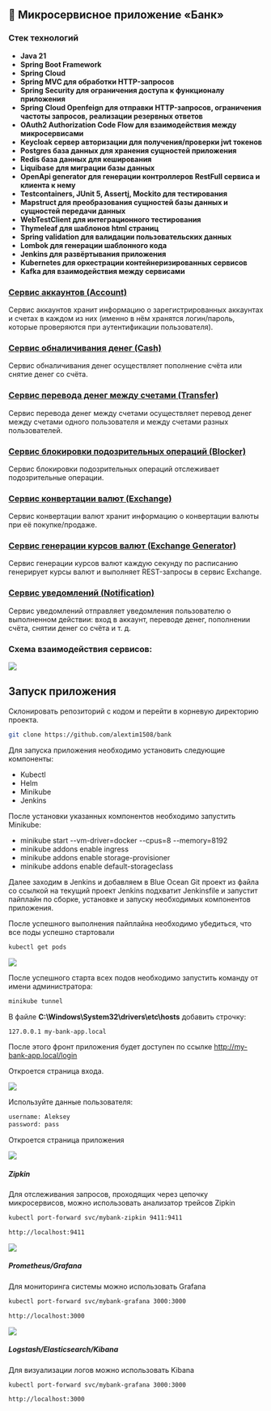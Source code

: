 ## 🏦 Микросервисное приложение «Банк»

### Стек технологий

- **Java 21**
- **Spring Boot Framework**
- **Spring Cloud**
- **Spring MVC для обработки HTTP-запросов**
- **Spring Security для ограничения доступа к функционалу приложения**
- **Spring Cloud Openfeign для отправки HTTP-запросов, ограничения частоты запросов, реализации резервных ответов**
- **OAuth2 Authorization Code Flow для взаимодействия между микросервисами**
- **Keycloak сервер авторизации для получения/проверки jwt токенов**
- **Postgres база данных для хранения сущностей приложения**
- **Redis база данных для кеширования**
- **Liquibase для миграции базы данных**
- **OpenApi generator для генерации контроллеров RestFull сервиса и клиента к нему**
- **Testcontainers, JUnit 5, Assertj, Mockito для тестирования**
- **Mapstruct для преобразования сущностей базы данных и сущностей передачи данных**
- **WebTestClient для интеграционного тестирования**
- **Thymeleaf для шаблонов html страниц**
- **Spring validation для валидации пользовательских данных**
- **Lombok для генерации шаблонного кода**
- **Jenkins для развёртывания приложения**
- **Kubernetes для оркестрации контейнеризированных сервисов**
- **Kafka для взаимодействия между сервисами**

### [Сервис аккаунтов (Account)](account)
Сервис аккаунтов хранит информацию о зарегистрированных аккаунтах и счетах в каждом из них (именно в нём хранятся 
логин/пароль, которые проверяются при аутентификации пользователя). 

### [Сервис обналичивания денег (Cash)](cash)
Сервис обналичивания денег осуществляет пополнение счёта или снятие денег со счёта.

### [Сервис перевода денег между счетами (Transfer)](transfer)
Сервис перевода денег между счетами осуществляет перевод денег между счетами одного пользователя и между счетами 
разных пользователей.

### [Сервис блокировки подозрительных операций (Blocker)](blocker)
Сервис блокировки подозрительных операций отслеживает подозрительные операции.

### [Сервис конвертации валют (Exchange)](exchange)
Сервис конвертации валют хранит информацию о конвертации валюты при её покупке/продаже.

### [Сервис генерации курсов валют (Exchange Generator)](exchange-generator)
Сервис генерации курсов валют каждую секунду по расписанию генерирует курсы валют и выполняет REST-запросы в сервис Exchange.

### [Сервис уведомлений (Notification)](notification)
Сервис уведомлений отправляет уведомления пользователю о выполненном действии: вход в аккаунт, переводе денег, 
пополнении счёта, снятии денег со счёта и т. д.

### Схема взаимодействия сервисов:

![](screenshots/4.jpg)

## Запуск приложения

Склонировать репозиторий с кодом и перейти в корневую директорию проекта.

```bash
git clone https://github.com/alextim1508/bank
```

Для запуска приложения необходимо установить следующие компоненты:

- Kubectl
- Helm
- Minikube
- Jenkins

После установки указанных компонентов необходимо запустить Minikube:
- minikube start --vm-driver=docker --cpus=8 --memory=8192
- minikube addons enable ingress
- minikube addons enable storage-provisioner
- minikube addons enable default-storageclass

Далее заходим в Jenkins и добавляем в Blue Ocean Git проект из файла со ссылкой на текущий проект
Jenkins подхватит Jenkinsfile и запустит пайплайн по сборке, установке и запуску необходимых компонентов приложения.

После успешного выполнения пайплайна необходимо убедиться, что все поды успешно стартовали

```bash
kubectl get pods
```

![](screenshots/7.jpg)


После успешного старта всех подов необходимо запустить команду от имени администратора:

```bash
minikube tunnel
```

В файле **C:\Windows\System32\drivers\etc\hosts** добавить строчку:

```bash
127.0.0.1 my-bank-app.local
```

После этого фронт приложения будет доступен по ссылке http://my-bank-app.local/login

Откроется страница входа.

![](screenshots/3.jpg)

Используйте данные пользователя:

```bash
username: Aleksey
password: pass
```

Откроется страница приложения 

![](screenshots/1.jpg)


##### Zipkin
Для отслеживания запросов, проходящих через цепочку микросервисов, можно использовать анализатор трейсов Zipkin

```bash
kubectl port-forward svc/mybank-zipkin 9411:9411
```

```bash
http://localhost:9411
```

![](screenshots/8.jpg)

##### Prometheus/Grafana
Для мониторинга системы можно использовать Grafana

```bash
kubectl port-forward svc/mybank-grafana 3000:3000
```

```bash
http://localhost:3000
```

![](screenshots/9.jpg)

##### Logstash/Elasticsearch/Kibana
Для визуализации логов можно использовать Kibana 

```bash
kubectl port-forward svc/mybank-grafana 3000:3000
```

```bash
http://localhost:3000
```
